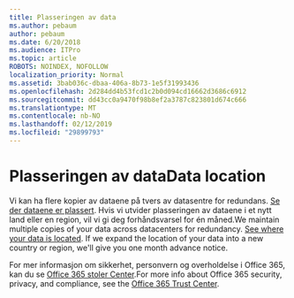 ```yaml
---
title: Plasseringen av data
ms.author: pebaum
author: pebaum
ms.date: 6/20/2018
ms.audience: ITPro
ms.topic: article
ROBOTS: NOINDEX, NOFOLLOW
localization_priority: Normal
ms.assetid: 3bab036c-dbaa-406a-8b73-1e5f31993436
ms.openlocfilehash: 2d284dd4b53fcd1c2b0d094cd16662d3686c6912
ms.sourcegitcommit: dd43cc0a9470f98b8ef2a3787c823801d674c666
ms.translationtype: MT
ms.contentlocale: nb-NO
ms.lasthandoff: 02/12/2019
ms.locfileid: "29899793"
---
```

# <a name="data-location"></a><span data-ttu-id="4f589-102">Plasseringen av data</span><span class="sxs-lookup"><span data-stu-id="4f589-102">Data location</span></span>

<span data-ttu-id="4f589-p101">Vi kan ha flere kopier av dataene på tvers av datasentre for redundans. [Se der dataene er plassert](https://office.com/datamaps). Hvis vi utvider plasseringen av dataene i et nytt land eller en region, vil vi gi deg forhåndsvarsel for én måned.</span><span class="sxs-lookup"><span data-stu-id="4f589-p101">We maintain multiple copies of your data across datacenters for redundancy. [See where your data is located](https://office.com/datamaps). If we expand the location of your data into a new country or region, we'll give you one month advance notice.</span></span>
  
<span data-ttu-id="4f589-106">For mer informasjon om sikkerhet, personvern og overholdelse i Office 365, kan du se [Office 365 stoler Center](https://products.office.com/business/office-365-trust-center-welcome).</span><span class="sxs-lookup"><span data-stu-id="4f589-106">For more info about Office 365 security, privacy, and compliance, see the [Office 365 Trust Center](https://products.office.com/business/office-365-trust-center-welcome).</span></span> 
  

